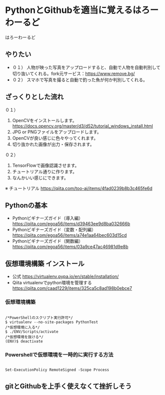 # PythonとGithubを適当に覚えるはろーわーるど
はろーわーるど

## やりたい
- ０１） 人物が映った写真をアップロードすると、自動で人物を自動判別して切り抜いてくれる。fork元サービス：https://www.remove.bg/
- ０２） スマホで写真を撮ると自動で釣った魚が何か判別してくれる。

## ざっくりとした流れ
０１）
1. OpenCVをインストールします。https://docs.opencv.org/master/d3/d52/tutorial_windows_install.html
1. JPG or PNGファイルをアップロードします。
1. OpenCVが良い感じに色々やってくれます。
1. 切り抜かれた画像が出力・保存されます。

０２）
1. TensorFlowで画像認識させます。
1. チュートリアル通りに作ります。
1. なんかいい感じにできます。

※ チュートリアル
https://qiita.com/too-ai/items/4fad0239b8b3c465fe6d

## Pythonの基本
- Pythonビギナーズガイド（導入編）
https://qiita.com/egoa56/items/d39463ee9d8ba032666b
- Pythonビギナーズガイド（変数・配列編）
https://qiita.com/egoa56/items/a74e1aa64bec603d15cd
- Pythonビギナーズガイド（関数編）
https://qiita.com/egoa56/items/03a9ce47ac46981d9e8b

## 仮想環境構築 インストール
- 公式
https://virtualenv.pypa.io/en/stable/installation/
- Qiita virtualenvでpython環境を管理する
https://qiita.com/caad1229/items/325ca5c8ad198b0ebce7

### 仮想環境構築
<code>
/*PowerShellのスクリプト実行許可*/  
$ virtualenv --no-site-packages PythonTest  
/*仮想環境に入る*/  
$ ./ENV/Scripts/activate  
/*仮想環境を抜ける*/  
(ENV)$ deactivate  
</code>

### Powershellで仮想環境を一時的に実行する方法
<code>
Set-ExecutionPolicy RemoteSigned -Scope Process
</code>




## gitとGithubを上手く使えなくて挫折しそう
